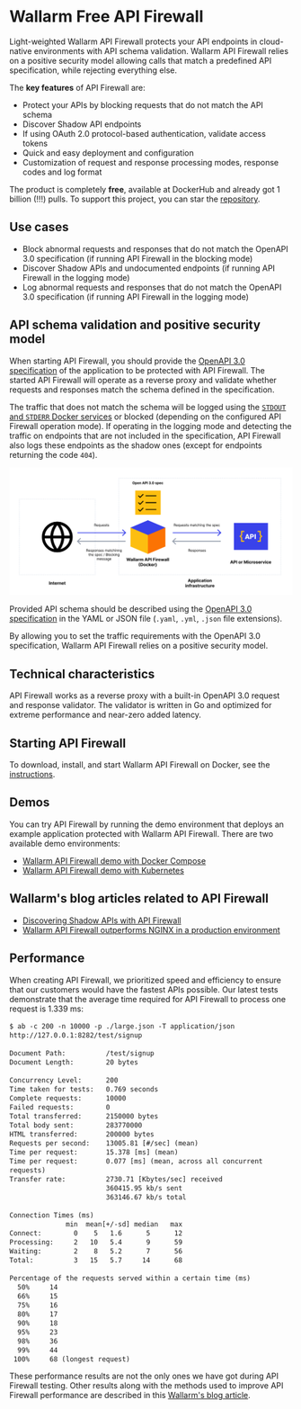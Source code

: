 # Wallarm Free API Firewall

Light-weighted Wallarm API Firewall protects your API endpoints in cloud-native environments with API schema validation. Wallarm API Firewall relies on a positive security model allowing calls that match a predefined API specification, while rejecting everything else.

The **key features** of API Firewall are:

* Protect your APIs by blocking requests that do not match the API schema
* Discover Shadow API endpoints
* If using OAuth 2.0 protocol-based authentication, validate access tokens
* Quick and easy deployment and configuration
* Customization of request and response processing modes, response codes and log format

The product is completely **free**, available at DockerHub and already got 1 billion (!!!) pulls. To support this project, you can star the [repository](https://hub.docker.com/r/wallarm/api-firewall).

## Use cases

* Block abnormal requests and responses that do not match the OpenAPI 3.0 specification (if running API Firewall in the blocking mode)
* Discover Shadow APIs and undocumented endpoints (if running API Firewall in the logging mode)
* Log abnormal requests and responses that do not match the OpenAPI 3.0 specification (if running API Firewall in the logging mode)

## API schema validation and positive security model

When starting API Firewall, you should provide the [OpenAPI 3.0 specification](https://swagger.io/specification/) of the application to be protected with API Firewall. The started API Firewall will operate as a reverse proxy and validate whether requests and responses match the schema defined in the specification.

The traffic that does not match the schema will be logged using the [`STDOUT` and `STDERR` Docker services](https://docs.docker.com/config/containers/logging/) or blocked (depending on the configured API Firewall operation mode). If operating in the logging mode and detecting the traffic on endpoints that are not included in the specification, API Firewall also logs these endpoints as the shadow ones (except for endpoints returning the code `404`).

![API Firewall scheme](images/firewall-as-proxy.png)

Provided API schema should be described using the [OpenAPI 3.0 specification](https://swagger.io/specification/) in the YAML or JSON file (`.yaml`, `.yml`, `.json` file extensions).

By allowing you to set the traffic requirements with the OpenAPI 3.0 specification, Wallarm API Firewall relies on a positive security model.

## Technical characteristics

API Firewall works as a reverse proxy with a built-in OpenAPI 3.0 request and response validator. The validator is written in Go and optimized for extreme performance and near-zero added latency.

## Starting API Firewall

To download, install, and start Wallarm API Firewall on Docker, see the [instructions](https://docs.wallarm.com/api-firewall/installation-guides/docker-container/).

## Demos

You can try API Firewall by running the demo environment that deploys an example application protected with Wallarm API Firewall. There are two available demo environments:

* [Wallarm API Firewall demo with Docker Compose](https://github.com/wallarm/api-firewall/tree/main/demo/docker-compose)
* [Wallarm API Firewall demo with Kubernetes](https://github.com/wallarm/api-firewall/tree/main/demo/kubernetes)

## Wallarm's blog articles related to API Firewall

* [Discovering Shadow APIs with API Firewall](https://lab.wallarm.com/discovering-shadow-apis-with-a-api-firewall/)
* [Wallarm API Firewall outperforms NGINX in a production environment](https://lab.wallarm.com/wallarm-api-firewall-outperforms-nginx-in-a-production-environment/)

## Performance

When creating API Firewall, we prioritized speed and efficiency to ensure that our customers would have the fastest APIs possible. Our latest tests demonstrate that the average time required for API Firewall to process one request is 1.339 ms:

```
$ ab -c 200 -n 10000 -p ./large.json -T application/json http://127.0.0.1:8282/test/signup

Document Path:          /test/signup
Document Length:        20 bytes

Concurrency Level:      200
Time taken for tests:   0.769 seconds
Complete requests:      10000
Failed requests:        0
Total transferred:      2150000 bytes
Total body sent:        283770000
HTML transferred:       200000 bytes
Requests per second:    13005.81 [#/sec] (mean)
Time per request:       15.378 [ms] (mean)
Time per request:       0.077 [ms] (mean, across all concurrent requests)
Transfer rate:          2730.71 [Kbytes/sec] received
                        360415.95 kb/s sent
                        363146.67 kb/s total

Connection Times (ms)
              min  mean[+/-sd] median   max
Connect:        0    5   1.6      5      12
Processing:     2   10   5.4      9      59
Waiting:        2    8   5.2      7      56
Total:          3   15   5.7     14      68

Percentage of the requests served within a certain time (ms)
  50%     14
  66%     15
  75%     16
  80%     17
  90%     18
  95%     23
  98%     36
  99%     44
 100%     68 (longest request)
```

These performance results are not the only ones we have got during API Firewall testing. Other results along with the methods used to improve API Firewall performance are described in this [Wallarm's blog article](https://lab.wallarm.com/wallarm-api-firewall-outperforms-nginx-in-a-production-environment/).
